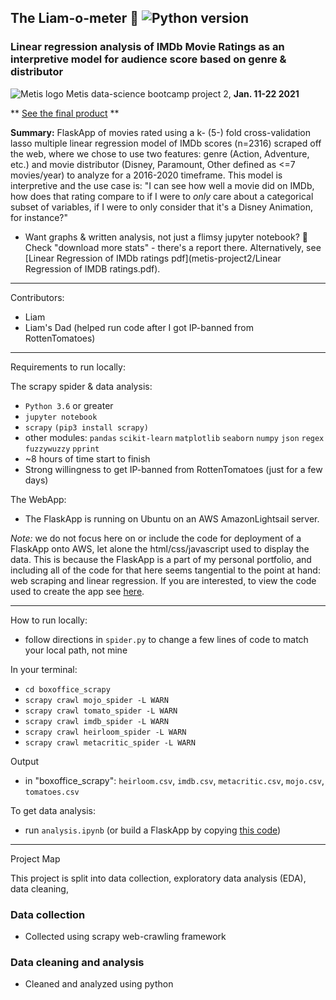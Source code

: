 ## The Liam-o-meter 🥭 ![Python version](https://img.shields.io/badge/python-%E2%89%A53.6-blue.svg?style=flat-square&logo=python&logoColor=white)

### Linear regression analysis of IMDb Movie Ratings as an interpretive model for audience score based on genre & distributor

![Metis logo](metis.png) Metis data-science bootcamp project 2, **Jan. 11-22 2021**

** [See the final product](http://34.212.100.77/liamometer) **


**Summary:**  FlaskApp of movies rated using a k- (5-) fold cross-validation lasso multiple linear regression model of IMDb scores (n=2316) scraped off the web, where we chose to use two features: genre (Action, Adventure, etc.) and movie distributor (Disney, Paramount, Other defined as <=7 movies/year) to analyze for a 2016-2020 timeframe. This model is interpretive and the use case is: "I can see how well a movie did on IMDb, how does that rating compare to if I were to *only* care about a categorical subset of variables, if I were to only consider that it's a Disney Animation, for instance?"

- Want graphs & written analysis, not just a flimsy jupyter notebook? 🤔️ Check "download more stats" - there's a report there. Alternatively, see [Linear Regression of IMDb ratings pdf](metis-project2/Linear Regression of IMDB ratings.pdf).

----

Contributors:
- Liam
- Liam's Dad (helped run code after I got IP-banned from RottenTomatoes)

----

Requirements to run locally:

The scrapy spider & data analysis:

- `Python 3.6` or greater
- `jupyter notebook`
- `scrapy` `(pip3 install scrapy)`
- other modules: `pandas` `scikit-learn` `matplotlib` `seaborn` `numpy` `json` `regex` `fuzzywuzzy` `pprint`
- ~8 hours of time start to finish
- Strong willingness to get IP-banned from RottenTomatoes (just for a few days)

The WebApp:

- The FlaskApp is running on Ubuntu on an AWS AmazonLightsail server.

*Note:* we do not focus here on or include the code for deployment of a FlaskApp onto AWS, let alone the html/css/javascript used to display the data. This is because the FlaskApp is a part of my personal portfolio, and including all of the code for that here seems tangential to the point at hand: web scraping and linear regression. If you are interested, to view the code used to create the app see [here](https://github.com/yi-ye-zhi-qiu/personalwebsite).

----

How to run locally:
- follow directions in `spider.py` to change a few lines of code to match your local path, not mine

In your terminal:
- `cd boxoffice_scrapy`
- `scrapy crawl mojo_spider -L WARN`
- `scrapy crawl tomato_spider -L WARN`
- `scrapy crawl imdb_spider -L WARN`
- `scrapy crawl heirloom_spider -L WARN`
- `scrapy crawl metacritic_spider -L WARN`

Output
- in "boxoffice_scrapy": `heirloom.csv`, `imdb.csv`, `metacritic.csv`, `mojo.csv`, `tomatoes.csv`

To get data analysis:
- run `analysis.ipynb`
(or build a FlaskApp by copying [this code](https://github.com/yi-ye-zhi-qiu/personalwebsite))

----

Project Map   

This project is split into data collection, exploratory data analysis (EDA), data cleaning,

### Data collection

- Collected using scrapy web-crawling framework

### Data cleaning and analysis

- Cleaned and analyzed using python
